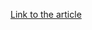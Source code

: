 [Link to the article](https://cybersecuritynews.com/cisa-warns-of-apple-oracle-agile-vulnerabilities/)
